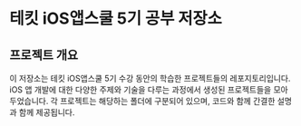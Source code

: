 # 테킷 iOS앱스쿨 5기 공부 저장소

## 프로젝트 개요
이 저장소는 테킷 iOS앱스쿨 5기 수강 동안의 학습한 프로젝트들의 레포지토리입니다. iOS 앱 개발에 대한 다양한 주제와 기술을 다루는 과정에서 생성된 프로젝트들을 모아두었습니다. 각 프로젝트는 해당하는 폴더에 구분되어 있으며, 코드와 함께 간결한 설명과 함께 제공됩니다.
